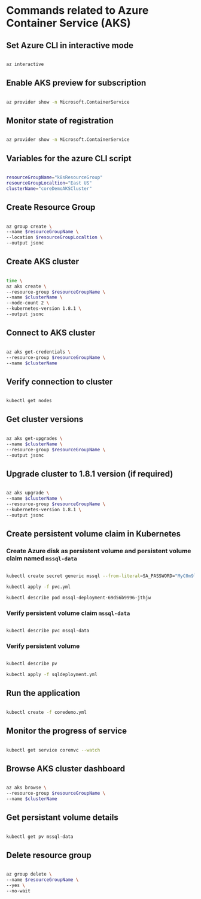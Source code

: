 # Commands related to Azure Container Service (AKS)

## Set Azure CLI in interactive mode

```bash

az interactive

```

## Enable AKS preview for subscription

```bash

az provider show -n Microsoft.ContainerService

```

## Monitor state of registration

```bash

az provider show -n Microsoft.ContainerService

```

## Variables for the azure CLI script

```bash

resourceGroupName="k8sResourceGroup"
resourceGroupLocaltion="East US"
clusterName="coreDemoAKSCluster"

```

## Create Resource Group

```bash

az group create \
--name $resourceGroupName \
--location $resourceGroupLocaltion \
--output jsonc

```

## Create AKS cluster

```bash

time \
az aks create \
--resource-group $resourceGroupName \
--name $clusterName \
--node-count 2 \
--kubernetes-version 1.8.1 \
--output jsonc

```

## Connect to AKS cluster

```bash

az aks get-credentials \
--resource-group $resourceGroupName \
--name $clusterName

```

## Verify connection to cluster

```bash

kubectl get nodes

```

## Get cluster versions

```bash

az aks get-upgrades \
--name $clusterName \
--resource-group $resourceGroupName \
--output jsonc

```

## Upgrade cluster to 1.8.1 version (if required)

```bash

az aks upgrade \
--name $clusterName \
--resource-group $resourceGroupName \
--kubernetes-version 1.8.1 \
--output jsonc

```

## Create persistent volume claim in Kubernetes

### Create Azure disk as persistent volume and persistent volume claim named `mssql-data`

```bash

kubectl create secret generic mssql --from-literal=SA_PASSWORD="MyC0m9l&xP@ssw0rd"

kubectl apply -f pvc.yml

kubectl describe pod mssql-deployment-69d56b9996-jthjw

```

### Verify persistent volume claim `mssql-data`

```bash

kubectl describe pvc mssql-data

```

### Verify persistent volume

```bash

kubectl describe pv

kubectl apply -f sqldeployment.yml

```

## Run the application

```bash

kubectl create -f coredemo.yml

```

## Monitor the progress of service

```bash

kubectl get service coremvc --watch

```

## Browse AKS cluster dashboard

```bash

az aks browse \
--resource-group $resourceGroupName \
--name $clusterName

```

## Get persistant volume details

```bash

kubectl get pv mssql-data

```

## Delete resource group

```bash

az group delete \
--name $resourceGroupName \
--yes \
--no-wait

```